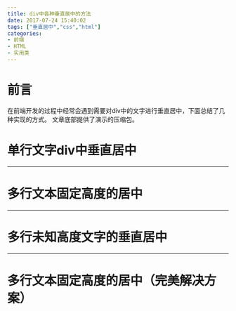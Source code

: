 ```yaml
---
title: div中各种垂直居中的方法
date: 2017-07-24 15:40:02
tags: ["垂直居中","css","html"]
categories:
- 前端
- HTML
- 实用类
---
```


# 前言
在前端开发的过程中经常会遇到需要对div中的文字进行垂直居中，下面总结了几种实现的方式。
文章底部提供了演示的压缩包。

# 单行文字div中垂直居中
<script async src="//jsrun.net/7FYKp/embed/all/light/"></script>

------------------

# 多行文本固定高度的居中
<script async src="//jsrun.net/cFYKp/embed/all/light/"></script>

------------------

# 多行未知高度文字的垂直居中
<script async src="//jsrun.net/dFYKp/embed/all/light/"></script>

------------------

# 多行文本固定高度的居中（完美解决方案）
<script async src="//jsrun.net/FFYKp/embed/all/light/"></script>
